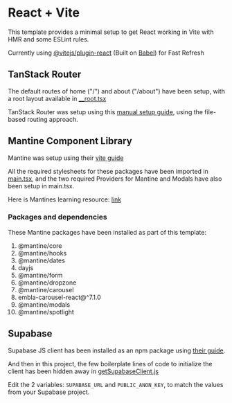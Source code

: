 # React + Vite

This template provides a minimal setup to get React working in Vite with HMR and some ESLint rules.

Currently using [@vitejs/plugin-react](https://github.com/vitejs/vite-plugin-react/blob/main/packages/plugin-react/README.md) (Built on [Babel](https://babeljs.io/)) for Fast Refresh

## TanStack Router

The default routes of home ("/") and about ("/about") have been setup, with a root layout available in [\_\_root.tsx](src/routes/__root.jsx)

TanStack Router was setup using this [manual setup guide](https://tanstack.com/router/v1/docs/framework/react/quick-start#manual-setup), using the file-based routing approach.

## Mantine Component Library

Mantine was setup using their [vite guide](https://mantine.dev/guides/vite/)

All the required stylesheets for these packages have been imported in [main.tsx](src/main.tsx), and the two required Providers for Mantine and Modals have also been setup in main.tsx.

Here is Mantines learning resource: [link](https://mantine.dev/getting-started/#learn)

### Packages and dependencies

These Mantine packages have been installed as part of this template:

1. @mantine/core
2. @mantine/hooks
3. @mantine/dates
4. dayjs
5. @mantine/form
6. @mantine/dropzone
7. @mantine/carousel
8. embla-carousel-react@^7.1.0
9. @mantine/modals
10. @mantine/spotlight

## Supabase

Supabase JS client has been installed as an npm package using [their guide](https://supabase.com/docs/reference/javascript/installing#install-as-package).

And then in this project, the few boilerplate lines of code to initialize the client has been hidden away in [getSupabaseClient.js](src/supabase/getSupabaseClient.js)

Edit the 2 variables: `SUPABASE_URL` and `PUBLIC_ANON_KEY`, to match the values from your Supabase project.

